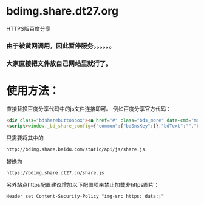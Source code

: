 # bdimg.share.dt27.org
HTTPS版百度分享
### 由于被黄网调用，因此暂停服务。。。。。。
### 大家直接把文件放自己网站里就行了。
# 使用方法：
直接替换百度分享代码中的js文件连接即可。
例如百度分享官方代码：
```html
<div class="bdsharebuttonbox"><a href="#" class="bds_more" data-cmd="more"></a><a href="#" class="bds_qzone" data-cmd="qzone" title="分享到QQ空间"></a><a href="#" class="bds_tsina" data-cmd="tsina" title="分享到新浪微博"></a><a href="#" class="bds_tqq" data-cmd="tqq" title="分享到腾讯微博"></a><a href="#" class="bds_renren" data-cmd="renren" title="分享到人人网"></a><a href="#" class="bds_weixin" data-cmd="weixin" title="分享到微信"></a></div>
<script>window._bd_share_config={"common":{"bdSnsKey":{},"bdText":"","bdMini":"2","bdMiniList":false,"bdPic":"","bdStyle":"1","bdSize":"24"},"share":{}};with(document)0[(getElementsByTagName('head')[0]||body).appendChild(createElement('script')).src='http://bdimg.share.baidu.com/static/api/js/share.js?v=89860593.js?cdnversion='+~(-new Date()/36e5)];</script>
```
只需要将其中的
```
http://bdimg.share.baidu.com/static/api/js/share.js
```
替换为
```
https://bdimg.share.dt27.cn/share.js
```


另外站点https配置建议增加以下配置项来禁止加载非https图片：

    Header set Content-Security-Policy "img-src https: data:;"

